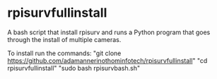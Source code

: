 # rpisurvfullinstall
A bash script that install rpisurv and runs a Python program that goes through the install of multiple cameras.

To install run the commands: 
"git clone https://github.com/adamannerinothominfotech/rpisurvfullinstall"
"cd rpisurvfullinstall"
"sudo bash rpisurvbash.sh"
